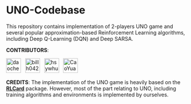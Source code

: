 # UNO-Codebase

This repository contains implementation of 2-players UNO game and several popular approximation-based Reinforcement Learning algorithms, including Deep Q-Learning (DQN) and Deep SARSA.

**CONTRIBUTORS**:

<a href="https://github.com/xiaoyang-song"><img src="https://github.com/xiaoyang-song.png" width="40px" alt="daochenzha" /></a>&nbsp;&nbsp;
<a href="https://github.com/fifsters"><img src="https://github.com/fifsters.png" width="40px" alt="billh0420" /></a>&nbsp;&nbsp;
<a href="https://github.com/Savannah918"><img src="https://github.com/Savannah918.png" width="40px" alt="hsywhu" /></a>&nbsp;&nbsp;
<a href="https://github.com/Jules-Deschamps"><img src="https://github.com/Jules-Deschamps.png" width="40px" alt="CaoYuanpu" /></a>&nbsp;&nbsp;

**CREDITS**: The implementation of the UNO game is heavily based on the [**RLCard**](https://github.com/datamllab/rlcard/tree/master/rlcard) package. However, most of the part relating to UNO, including training algorithms and environments is implemented by ourselves.
